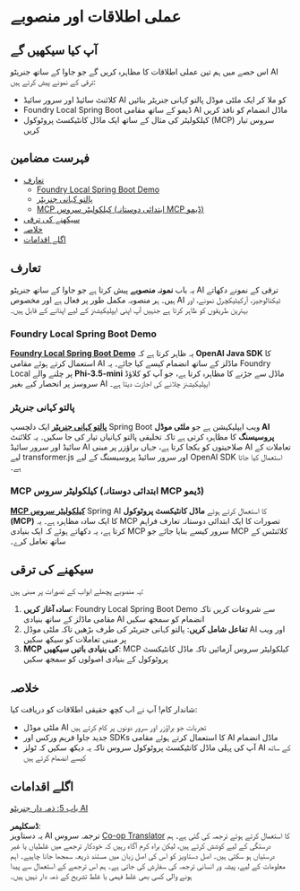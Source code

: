<!--
CO_OP_TRANSLATOR_METADATA:
{
  "original_hash": "14c0a61ecc1cd2012a9c129236dfdf71",
  "translation_date": "2025-07-29T14:32:17+00:00",
  "source_file": "04-PracticalSamples/README.md",
  "language_code": "ur"
}
-->
# عملی اطلاقات اور منصوبے

## آپ کیا سیکھیں گے
اس حصے میں ہم تین عملی اطلاقات کا مظاہرہ کریں گے جو جاوا کے ساتھ جنریٹو AI ترقی کے نمونے پیش کرتے ہیں:
- کلائنٹ سائیڈ اور سرور سائیڈ AI کو ملا کر ایک ملٹی موڈل پالتو کہانی جنریٹر بنائیں
- Foundry Local Spring Boot ڈیمو کے ساتھ مقامی AI ماڈل انضمام کو نافذ کریں
- کیلکولیٹر کی مثال کے ساتھ ایک ماڈل کانٹیکسٹ پروٹوکول (MCP) سروس تیار کریں

## فہرست مضامین

- [تعارف](../../../04-PracticalSamples)
  - [Foundry Local Spring Boot Demo](../../../04-PracticalSamples)
  - [پالتو کہانی جنریٹر](../../../04-PracticalSamples)
  - [MCP کیلکولیٹر سروس (ابتدائی دوستانہ MCP ڈیمو)](../../../04-PracticalSamples)
- [سیکھنے کی ترقی](../../../04-PracticalSamples)
- [خلاصہ](../../../04-PracticalSamples)
- [اگلے اقدامات](../../../04-PracticalSamples)

## تعارف

یہ باب **نمونہ منصوبے** پیش کرتا ہے جو جاوا کے ساتھ جنریٹو AI ترقی کے نمونے دکھاتے ہیں۔ ہر منصوبہ مکمل طور پر فعال ہے اور مخصوص AI ٹیکنالوجیز، آرکیٹیکچرل نمونے، اور بہترین طریقوں کو ظاہر کرتا ہے جنہیں آپ اپنی ایپلیکیشنز کے لیے اپنانے کے قابل ہیں۔

### Foundry Local Spring Boot Demo

**[Foundry Local Spring Boot Demo](foundrylocal/README.md)** یہ ظاہر کرتا ہے کہ **OpenAI Java SDK** کا استعمال کرتے ہوئے مقامی AI ماڈلز کے ساتھ انضمام کیسے کیا جائے۔ یہ Foundry Local پر چلنے والے **Phi-3.5-mini** ماڈل سے جڑنے کا مظاہرہ کرتا ہے، جو آپ کو کلاؤڈ سروسز پر انحصار کیے بغیر AI ایپلیکیشنز چلانے کی اجازت دیتا ہے۔

### پالتو کہانی جنریٹر

**[پالتو کہانی جنریٹر](petstory/README.md)** ایک دلچسپ Spring Boot ویب ایپلیکیشن ہے جو **ملٹی موڈل AI پروسیسنگ** کا مظاہرہ کرتی ہے تاکہ تخلیقی پالتو کہانیاں تیار کی جا سکیں۔ یہ کلائنٹ سائیڈ اور سرور سائیڈ AI صلاحیتوں کو یکجا کرتا ہے، جہاں براؤزر پر مبنی AI تعاملات کے لیے transformer.js اور سرور سائیڈ پروسیسنگ کے لیے OpenAI SDK استعمال کیا جاتا ہے۔

### MCP کیلکولیٹر سروس (ابتدائی دوستانہ MCP ڈیمو)

**[MCP کیلکولیٹر سروس](calculator/README.md)** Spring AI کا استعمال کرتے ہوئے **ماڈل کانٹیکسٹ پروٹوکول (MCP)** کا ایک سادہ مظاہرہ ہے۔ یہ MCP تصورات کا ایک ابتدائی دوستانہ تعارف فراہم کرتا ہے، یہ دکھاتے ہوئے کہ ایک بنیادی MCP سرور کیسے بنایا جائے جو MCP کلائنٹس کے ساتھ تعامل کرے۔

## سیکھنے کی ترقی

یہ منصوبے پچھلے ابواب کے تصورات پر مبنی ہیں:

1. **سادہ آغاز کریں**: Foundry Local Spring Boot Demo سے شروعات کریں تاکہ مقامی ماڈلز کے ساتھ بنیادی AI انضمام کو سمجھ سکیں
2. **تفاعل شامل کریں**: پالتو کہانی جنریٹر کی طرف بڑھیں تاکہ ملٹی موڈل AI اور ویب پر مبنی تعاملات کو سیکھ سکیں
3. **MCP کی بنیادی باتیں سیکھیں**: MCP کیلکولیٹر سروس آزمائیں تاکہ ماڈل کانٹیکسٹ پروٹوکول کے بنیادی اصولوں کو سمجھ سکیں

## خلاصہ

شاندار کام! آپ نے اب کچھ حقیقی اطلاقات کو دریافت کیا:

- ملٹی موڈل AI تجربات جو براؤزر اور سرور دونوں پر کام کرتے ہیں
- جدید جاوا فریم ورکس اور SDKs کا استعمال کرتے ہوئے مقامی AI ماڈل انضمام
- آپ کی پہلی ماڈل کانٹیکسٹ پروٹوکول سروس تاکہ یہ دیکھ سکیں کہ ٹولز AI کے ساتھ کیسے انضمام کرتے ہیں

## اگلے اقدامات

[باب 5: ذمہ دار جنریٹو AI](../05-ResponsibleGenAI/README.md)

**ڈسکلیمر**:  
یہ دستاویز AI ترجمہ سروس [Co-op Translator](https://github.com/Azure/co-op-translator) کا استعمال کرتے ہوئے ترجمہ کی گئی ہے۔ ہم درستگی کے لیے کوشش کرتے ہیں، لیکن براہ کرم آگاہ رہیں کہ خودکار ترجمے میں غلطیاں یا غیر درستیاں ہو سکتی ہیں۔ اصل دستاویز کو اس کی اصل زبان میں مستند ذریعہ سمجھا جانا چاہیے۔ اہم معلومات کے لیے، پیشہ ور انسانی ترجمہ کی سفارش کی جاتی ہے۔ ہم اس ترجمے کے استعمال سے پیدا ہونے والی کسی بھی غلط فہمی یا غلط تشریح کے ذمہ دار نہیں ہیں۔